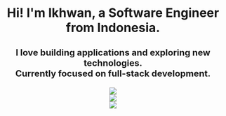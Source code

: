 <div align="center">
    <p style="font-size: 28px; font-weight: bold;">Hi! I'm Ikhwan, a Software Engineer from Indonesia.</p>
    <p style="font-size: 20px; font-weight: bold;">I love building applications and exploring new technologies.<br>Currently focused on full-stack development.</p>
    <img src="https://github-profile-trophy.vercel.app/?username=nerggg&theme=gruvbox&rank=-C,-?&column=5" />
    <br>
    <img src="https://github-readme-streak-stats.herokuapp.com?user=nerggg&theme=gruvbox" />
    <br>
    <img src="https://github-readme-stats.vercel.app/api/top-langs/?username=nerggg&layout=donut&theme=gruvbox&hide=jupyter%20notebook,cmake,makefile" />
    <br>
</div>
